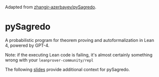 Adapted from [zhangir-azerbayev/pySagredo](https://github.com/zhangir-azerbayev/pySagredo).

# pySagredo

A probabilistic program for theorem proving and autoformalization in Lean 4, powered by GPT-4.

Note: if the executing Lean code is failing, it's almost certainly something wrong with your `leanprover-community/repl`

The following [slides](https://github.com/zhangir-azerbayev/math-lm/blob/cmu_talk/talk/main.pdf) provide additional context for pySagredo.
